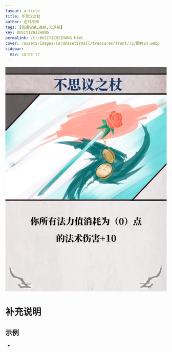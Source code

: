 ```yaml
---
layout: article
title: 不思议之杖
author: 逆时巫师
tags: [普通宝藏,魔杖,无派系]
key: BUSIYIZHIZHANG
permalink: /tr/BUSIYIZHIZHANG.html
cover: /assets/images/CardAssetssmall/treasures/front/75/图片24.webp
sidebar:
  nav: cards-tr
---
```

![](/assets/images/CardAssets/treasures/front/75/图片24.webp)

# 补充说明



## 示例
* 